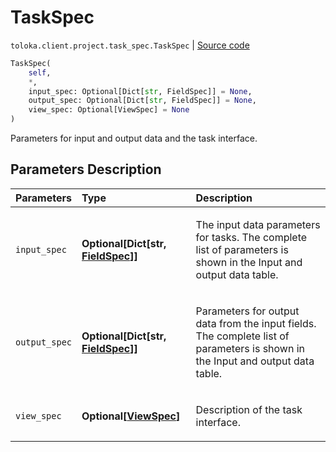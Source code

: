 # TaskSpec
`toloka.client.project.task_spec.TaskSpec` | [Source code](https://github.com/Toloka/toloka-kit/blob/v1.0.1/src/client/project/task_spec.py#L8)

```python
TaskSpec(
    self,
    *,
    input_spec: Optional[Dict[str, FieldSpec]] = None,
    output_spec: Optional[Dict[str, FieldSpec]] = None,
    view_spec: Optional[ViewSpec] = None
)
```

Parameters for input and output data and the task interface.

## Parameters Description

| Parameters | Type | Description |
| :----------| :----| :-----------|
`input_spec`|**Optional\[Dict\[str, [FieldSpec](toloka.client.project.field_spec.FieldSpec.md)\]\]**|<p>The input data parameters for tasks. The complete list of parameters is shown in the Input and output data table.</p>
`output_spec`|**Optional\[Dict\[str, [FieldSpec](toloka.client.project.field_spec.FieldSpec.md)\]\]**|<p>Parameters for output data from the input fields. The complete list of parameters is shown in the Input and output data table.</p>
`view_spec`|**Optional\[[ViewSpec](toloka.client.project.view_spec.ViewSpec.md)\]**|<p>Description of the task interface.</p>
